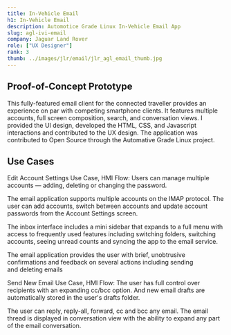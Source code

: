 ```yaml
---
title: In-Vehicle Email
h1: In-Vehicle Email
description: Automotice Grade Linux In-Vehicle Email App
slug: agl-ivi-email
company: Jaguar Land Rover
role: ["UX Designer"]
rank: 3
thumb: ../images/jlr/email/jlr_agl_email_thumb.jpg
---
```


## Proof-of-Concept Prototype

This fully-featured email client for the connected traveller provides an experience on par with competing smartphone clients. It features multiple accounts, full screen composition, search, and conversation views. I provided the UI design, developed the HTML, CSS, and Javascript interactions and contributed to the UX design. The application was contributed to Open Source through the Automative Grade Linux project.

## Use Cases

Edit Account Settings Use Case, HMI Flow: Users can manage multiple accounts — adding, deleting or changing the password.

The email application supports multiple accounts on the IMAP protocol. The user can add accounts, switch between accounts and update account passwords from the Account Settings screen.

The inbox interface includes a mini sidebar that expands to a full menu with access to frequently used features including switching folders, switching accounts, seeing unread counts and syncing the app to the email service.

The email application provides the user with brief, unobtrusive confirmations and feedback on several actions including sending and deleting emails

Send New Email Use Case, HMI Flow: The user has full control over recipients with an expanding cc/bcc option. And new email drafts are automatically stored in the user's drafts folder.

The user can reply, reply-all, forward, cc and bcc any email. The email thread is displayed in conversation view with the ability to expand any part of the email conversation.